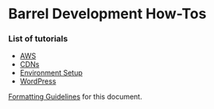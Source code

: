 Barrel Development How-Tos
==================

### List of tutorials

- [AWS](aws.md)
- [CDNs](cdns.md)
- [Environment Setup](environment-setup.md)
- [WordPress](wordpress.md)

[Formatting Guidelines](formatting-guidelines.md) for this document.
